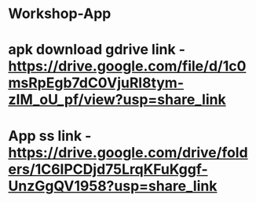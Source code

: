 # Workshop-App
# apk download gdrive link - https://drive.google.com/file/d/1c0msRpEgb7dC0VjuRl8tym-zIM_oU_pf/view?usp=share_link

# App ss link - https://drive.google.com/drive/folders/1C6IPCDjd75LrqKFuKggf-UnzGgQV1958?usp=share_link
